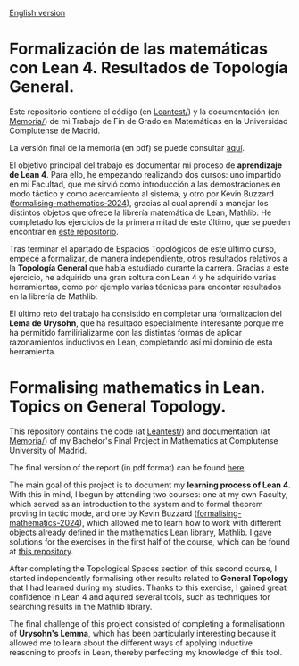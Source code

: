 
[English version](#english) 

# Formalización de las matemáticas con Lean 4. Resultados de Topología General.

Este repositorio contiene el código (en [Leantest/](https://github.com/pepamontero/tfg-topologia-lean4/tree/main/Leantest)) y la documentación (en [Memoria/](https://github.com/pepamontero/tfg-topologia-lean4/tree/main/Leantest)) de mi
Trabajo de Fin de Grado en Matemáticas en la Universidad Complutense de Madrid.

La versión final de la memoria (en pdf) se puede consultar [aquí](https://github.com/pepamontero/tfg-topologia-lean4/blob/main/Memoria/main.pdf).

El objetivo principal del trabajo es documentar mi proceso de **aprendizaje de Lean 4**.
Para ello, he empezando realizando dos cursos: uno impartido en mi Facultad, que me sirvió como introducción a las
demostraciones en modo táctico y como acercamiento al sistema,
y otro por Kevin Buzzard ([formalising-mathematics-2024](https://github.com/ImperialCollegeLondon/formalising-mathematics-2024/tree/main)),
gracias al cual aprendí a manejar los distintos objetos que ofrece la librería matemática de Lean, Mathlib.
He completado los ejercicios de la primera mitad de este último, que se pueden encontrar en [este repositorio]( https://github.com/pepamontero/Lean4-Buzzard-Exercises).

Tras terminar el apartado de Espacios Topológicos de este último curso, empecé a
formalizar, de manera independiente, otros resultados relativos a la **Topología General**
que había estudiado durante la carrera. Gracias a este ejercicio, he adquirido una gran soltura con Lean 4
y he adquirido varias herramientas, como por ejemplo varias técnicas para
encontar resultados en la librería de Mathlib.

El último reto del trabajo ha consistido en completar una formalización del **Lema de Urysohn**,
que ha resultado especialmente interesante porque me ha permitido familirializarme con
las distintas formas de aplicar razonamientos inductivos en Lean, completando así
mi dominio de esta herramienta.

<a name="english">
</a>

# Formalising mathematics in Lean. Topics on General Topology.

This repository contains the code (at [Leantest/](https://github.com/pepamontero/tfg-topologia-lean4/tree/main/Leantest)) and documentation (at [Memoria/](https://github.com/pepamontero/tfg-topologia-lean4/tree/main/Leantest))
of my Bachelor's Final Project in Mathematics at Complutense University of Madrid.

The final version of the report (in pdf format) can be found [here](https://github.com/pepamontero/tfg-topologia-lean4/blob/main/Memoria/main.pdf).

The main goal of this project is to document my **learning process of Lean 4**.
With this in mind, I begun by attending two courses:
one at my own Faculty, which served as an introduction to the system and to formal theorem proving in tactic mode,
and one by Kevin Buzzard ([formalising-mathematics-2024](https://github.com/ImperialCollegeLondon/formalising-mathematics-2024/tree/main)),
which allowed me to learn how to work with different objects already defined in the mathematics Lean library, Mathlib.
I gave solutions for the exercises in the first half of the course, which can be found at [this repository]( https://github.com/pepamontero/Lean4-Buzzard-Exercises).

After completing the Topological Spaces section of this second course, I started independently formalising 
other results related to **General Topology** that I had learned during my studies.
Thanks to this exercise, I gained great confidence in Lean 4 and aquired several tools,
such as techniques for searching results in the Mathlib library.

The final challenge of this project consisted of completing a formalisationn of **Urysohn's Lemma**,
which has been particularly interesting because it allowed me to learn about
the different ways of applying inductive reasoning to proofs in Lean, thereby
perfecting my knowledge of this tool.

